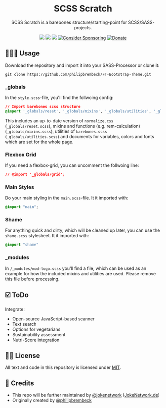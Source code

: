 <p align="center">
 <h1 align="center">SCSS Scratch</h1>
 <p align="center">SCSS Scratch is a barebones structure/starting-point for SCSS/SASS-projects. </p>
</p>
  <p align="center">
 <a href="https://app.fossa.com/projects/git%2Bgithub.com%2FJokeNetwork%2FSCSS-Scratch?ref=badge_small" alt="FOSSA Status"><img src="https://app.fossa.com/api/projects/git%2Bgithub.com%2FJokeNetwork%2FSCSS-Scratch.svg?type=small"/></a>
  <a href="https://app.fossa.com/projects/git%2Bgithub.com%2FJokeNetwork%2FSCSS-Scratch?ref=badge_shield" alt="FOSSA Status"><img src="https://app.fossa.com/api/projects/git%2Bgithub.com%2FJokeNetwork%2FSCSS-Scratch.svg?type=shield"/></a>
	<a href="https://www.codacy.com/gh/JokeNetwork/SCSS-Scratch/dashboard?utm_source=github.com&amp;utm_medium=referral&amp;utm_content=JokeNetwork/SCSS-Scratch&amp;utm_campaign=Badge_Grade"><img src="https://app.codacy.com/project/badge/Grade/2f8a039d854a4a3ca857ecede388bfea"/></a>
	<a href="https://github.com/sponsors/philipbrembeck"><img src="https://img.shields.io/badge/Sponsor-white.svg?logo=githubsponsors" alt="Consider Sponsoring"></a>
	<a href="https://www.paypal.com/donate?hosted_button_id=N4F7DAQH7ET2G"><img src="https://img.shields.io/badge/Donate-blue.svg?logo=paypal" alt="Donate"></a>
  </p>
 
    
## 👨🏼‍💻 Usage
Download the repository and import it into your SASS-Processor or clone it:

    git clone https://github.com/philipbrembeck/FT-Bootstrap-Theme.git


### _globals

In the `style.scss`-file, you'll find the follwoing config:

````css
// Import barebones scss structure
@import '_globals/reset', '_globals/mixins', '_globals/utilities', '_globals/variables', '_globals/colors', '_globals/fonts';
```` 

This includes an up-to-date version of `normalize.css` (`_globals/reset.scss`), mixins and functions (e.g. rem-calculation) (`_globals/mixins.scss`), utilities of `barebones.scss` (`_globals/utilities.scss`) and documents for variables, colors and fonts which are set for the whole page.

### Flexbox Grid 

If you need a flexbox-grid, you can uncomment the follwoing line:

````css
// @import '_globals/grid';
````

### Main Styles
Do your main styling in the `main.scss`-file. It it imported with:

````css
@import "main";
````

### Shame
For anything quick and dirty, which will be cleaned up later, you can use the `shame.scss` stylesheet. It it imported with:

````css
@import "shame"
```` 
   
### _modules
In `/_modules/mod-logo.scss` you'll find a file, which can be used as an example for how the included mixins and utilities are used.
Please remove this file before processing.


## ☑️ ToDo 

Integrate: 

* Open-source JavaScript-based scanner
* Text search
* Options for vegetarians
* Sustainability assessment
* Nutri-Score integration

## 👩‍⚖️ License

All text and code in this repository is licensed under [MIT](https://github.com/JokeNetwork/SCSS-Scratch/blob/master/LICENSE).

## 🤝 Credits 

* This repo will be further maintained by [@jokenetwork](https://github.com/jokenetwork) ([JokeNetwork.de](https://jokenetwork.de)) 
* Originally created by [@philipbrembeck](https://github.com/philipbrembeck)
